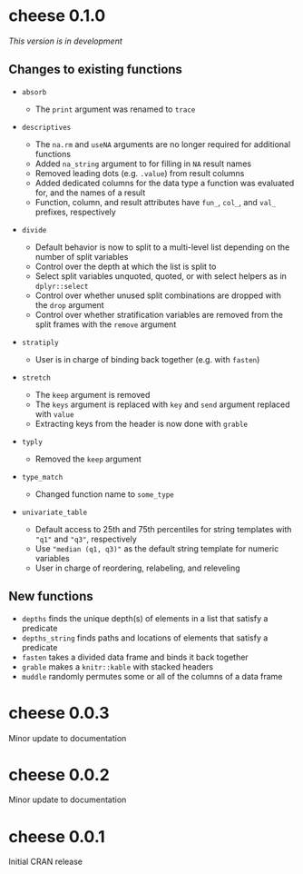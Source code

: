 # cheese 0.1.0

_This version is in development_

## Changes to existing functions

* `absorb`

  - The `print` argument was renamed to `trace`

* `descriptives`

  - The `na.rm` and `useNA` arguments are no longer required for additional functions
  - Added `na_string` argument to for filling in `NA` result names
  - Removed leading dots (e.g. `.value`) from result columns
  - Added dedicated columns for the data type a function was evaluated for, and the names of a result
  - Function, column, and result attributes have `fun_`, `col_`, and `val_` prefixes, respectively

* `divide`

  - Default behavior is now to split to a multi-level list depending on the number of split variables
  - Control over the depth at which the list is split to
  - Select split variables unquoted, quoted, or with select helpers as in `dplyr::select`
  - Control over whether unused split combinations are dropped with the `drop` argument
  - Control over whether stratification variables are removed from the split frames with the `remove` argument
  
* `stratiply`

  - User is in charge of binding back together (e.g. with `fasten`)

* `stretch`

  - The `keep` argument is removed
  - The `keys` argument is replaced with `key` and `send` argument replaced with `value`
  - Extracting keys from the header is now done with `grable`

* `typly`

  - Removed the `keep` argument

* `type_match`

  - Changed function name to `some_type`

* `univariate_table`

  - Default access to 25th and 75th percentiles for string templates with `"q1"` and `"q3"`, respectively
  - Use `"median (q1, q3)"` as the default string template for numeric variables
  - User in charge of reordering, relabeling, and releveling

## New functions

* `depths` finds the unique depth(s) of elements in a list that satisfy a predicate
* `depths_string` finds paths and locations of elements that satisfy a predicate
* `fasten` takes a divided data frame and binds it back together
* `grable` makes a `knitr::kable` with stacked headers
* `muddle` randomly permutes some or all of the columns of a data frame

# cheese 0.0.3

Minor update to documentation

# cheese 0.0.2

Minor update to documentation

# cheese 0.0.1

Initial CRAN release